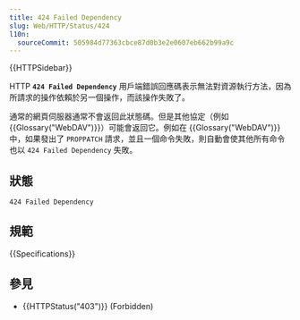 ```yaml
---
title: 424 Failed Dependency
slug: Web/HTTP/Status/424
l10n:
  sourceCommit: 505984d77363cbce87d0b3e2e0607eb662b99a9c
---
```


{{HTTPSidebar}}

HTTP **`424 Failed Dependency`** 用戶端錯誤回應碼表示無法對資源執行方法，因為所請求的操作依賴於另一個操作，而該操作失敗了。

通常的網頁伺服器通常不會返回此狀態碼。但是其他協定（例如 {{Glossary("WebDAV")}}）可能會返回它。例如在 {{Glossary("WebDAV")}} 中，如果發出了 `PROPPATCH` 請求，並且一個命令失敗，則自動會使其他所有命令也以 `424 Failed Dependency` 失敗。

## 狀態

```http
424 Failed Dependency
```

## 規範

{{Specifications}}

## 參見

- {{HTTPStatus("403")}} (Forbidden)
